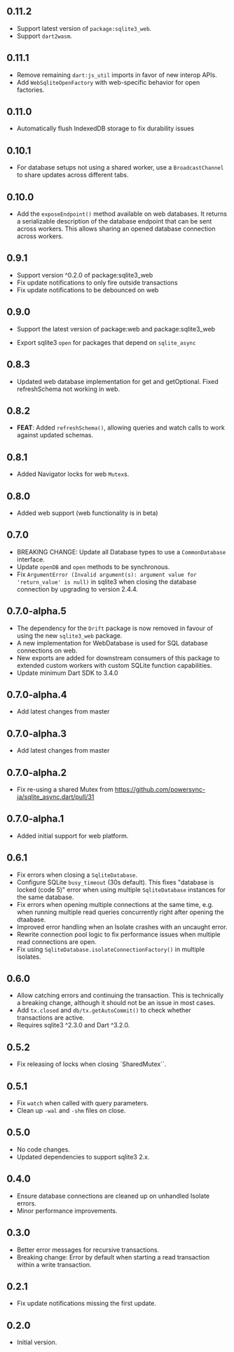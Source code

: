 ## 0.11.2

- Support latest version of `package:sqlite3_web`.
- Support `dart2wasm`.

## 0.11.1

- Remove remaining `dart:js_util` imports in favor of new interop APIs.
- Add `WebSqliteOpenFactory` with web-specific behavior for open factories.

## 0.11.0

 - Automatically flush IndexedDB storage to fix durability issues

## 0.10.1

- For database setups not using a shared worker, use a `BroadcastChannel` to share updates across different tabs.

## 0.10.0

- Add the `exposeEndpoint()` method available on web databases. It returns a serializable
  description of the database endpoint that can be sent across workers.
  This allows sharing an opened database connection across workers.

## 0.9.1

- Support version ^0.2.0 of package:sqlite3_web
- Fix update notifications to only fire outside transactions
- Fix update notifications to be debounced on web

## 0.9.0

- Support the latest version of package:web and package:sqlite3_web

- Export sqlite3 `open` for packages that depend on `sqlite_async`

## 0.8.3

- Updated web database implementation for get and getOptional. Fixed refreshSchema not working in web.

## 0.8.2

- **FEAT**: Added `refreshSchema()`, allowing queries and watch calls to work against updated schemas.

## 0.8.1

- Added Navigator locks for web `Mutex`s.

## 0.8.0

- Added web support (web functionality is in beta)

## 0.7.0

- BREAKING CHANGE: Update all Database types to use a `CommonDatabase` interface.
- Update `openDB` and `open` methods to be synchronous.
- Fix `ArgumentError (Invalid argument(s): argument value for 'return_value' is null)` in sqlite3 when closing the database connection by upgrading to version 2.4.4.

## 0.7.0-alpha.5

- The dependency for the `Drift` package is now removed in favour of using the new `sqlite3_web` package.
- A new implementation for WebDatabase is used for SQL database connections on web.
- New exports are added for downstream consumers of this package to extended custom workers with custom SQLite function capabilities.
- Update minimum Dart SDK to 3.4.0

## 0.7.0-alpha.4

- Add latest changes from master

## 0.7.0-alpha.3

- Add latest changes from master

## 0.7.0-alpha.2

- Fix re-using a shared Mutex from <https://github.com/powersync-ja/sqlite_async.dart/pull/31>

## 0.7.0-alpha.1

- Added initial support for web platform.

## 0.6.1

- Fix errors when closing a `SqliteDatabase`.
- Configure SQLite `busy_timeout` (30s default). This fixes "database is locked (code 5)" error when using multiple `SqliteDatabase` instances for the same database.
- Fix errors when opening multiple connections at the same time, e.g. when running multiple read queries concurrently
  right after opening the dtaabase.
- Improved error handling when an Isolate crashes with an uncaught error.
- Rewrite connection pool logic to fix performance issues when multiple read connections are open.
- Fix using `SqliteDatabase.isolateConnectionFactory()` in multiple isolates.

## 0.6.0

- Allow catching errors and continuing the transaction. This is technically a breaking change, although it should not be an issue in most cases.
- Add `tx.closed` and `db/tx.getAutoCommit()` to check whether transactions are active.
- Requires sqlite3 ^2.3.0 and Dart ^3.2.0.

## 0.5.2

- Fix releasing of locks when closing `SharedMutex``.

## 0.5.1

- Fix `watch` when called with query parameters.
- Clean up `-wal` and `-shm` files on close.

## 0.5.0

- No code changes.
- Updated dependencies to support sqlite3 2.x.

## 0.4.0

- Ensure database connections are cleaned up on unhandled Isolate errors.
- Minor performance improvements.

## 0.3.0

- Better error messages for recursive transactions.
- Breaking change: Error by default when starting a read transaction within a write transaction.

## 0.2.1

- Fix update notifications missing the first update.

## 0.2.0

- Initial version.
